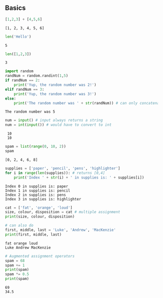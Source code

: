 ## Basics

```python
[1,2,3] + [4,5,6]
```

    [1, 2, 3, 4, 5, 6]

```python
len('Hello')
```

    5

```python
len([1,2,3])
```

    3

```python
import random
randNum = random.randint(1,5)
if randNum == 2:
    print('Yup, the random number was 2!')
elif randNum == 3:
    print('Yup, the random number was 3!')
else:
    print('The random number was ' + str(randNum)) # can only concatenate strings
```

    The random number was 5

```python
num = input() # input always returns a string
num = int(input()) # would have to convert to int
```

     10
     10

```python
spam = list(range(0, 10, 2))
spam
```

    [0, 2, 4, 6, 8]

```python
supplies = ['paper', 'pencil', 'pens', 'highlighter']
for i in range(len(supplies)): # returns [0,4]
    print('Index ' + str(i) + ' in supplies is: ' + supplies[i])
```

    Index 0 in supplies is: paper
    Index 1 in supplies is: pencil
    Index 2 in supplies is: pens
    Index 3 in supplies is: highlighter

```python
cat = ['fat', 'orange', 'loud']
size, colour, disposition = cat # multiple assignment
print(size, colour, disposition)

# can also do
first, middle, last = 'Luke', 'Andrew', 'MacKenzie'
print(first, middle, last)
```

    fat orange loud
    Luke Andrew MacKenzie

```python
# Augmented assignment operators
spam = 68
spam += 1
print(spam)
spam *= 0.5
print(spam)
```

    69
    34.5
